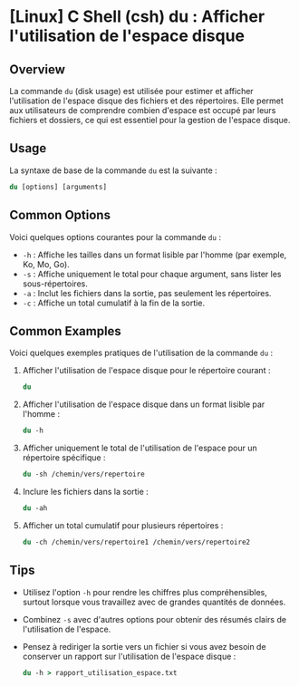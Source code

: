 # [Linux] C Shell (csh) du : Afficher l'utilisation de l'espace disque

## Overview
La commande `du` (disk usage) est utilisée pour estimer et afficher l'utilisation de l'espace disque des fichiers et des répertoires. Elle permet aux utilisateurs de comprendre combien d'espace est occupé par leurs fichiers et dossiers, ce qui est essentiel pour la gestion de l'espace disque.

## Usage
La syntaxe de base de la commande `du` est la suivante :

```csh
du [options] [arguments]
```

## Common Options
Voici quelques options courantes pour la commande `du` :

- `-h` : Affiche les tailles dans un format lisible par l'homme (par exemple, Ko, Mo, Go).
- `-s` : Affiche uniquement le total pour chaque argument, sans lister les sous-répertoires.
- `-a` : Inclut les fichiers dans la sortie, pas seulement les répertoires.
- `-c` : Affiche un total cumulatif à la fin de la sortie.

## Common Examples
Voici quelques exemples pratiques de l'utilisation de la commande `du` :

1. Afficher l'utilisation de l'espace disque pour le répertoire courant :

   ```csh
   du
   ```

2. Afficher l'utilisation de l'espace disque dans un format lisible par l'homme :

   ```csh
   du -h
   ```

3. Afficher uniquement le total de l'utilisation de l'espace pour un répertoire spécifique :

   ```csh
   du -sh /chemin/vers/repertoire
   ```

4. Inclure les fichiers dans la sortie :

   ```csh
   du -ah
   ```

5. Afficher un total cumulatif pour plusieurs répertoires :

   ```csh
   du -ch /chemin/vers/repertoire1 /chemin/vers/repertoire2
   ```

## Tips
- Utilisez l'option `-h` pour rendre les chiffres plus compréhensibles, surtout lorsque vous travaillez avec de grandes quantités de données.
- Combinez `-s` avec d'autres options pour obtenir des résumés clairs de l'utilisation de l'espace.
- Pensez à rediriger la sortie vers un fichier si vous avez besoin de conserver un rapport sur l'utilisation de l'espace disque :

  ```csh
  du -h > rapport_utilisation_espace.txt
  ```